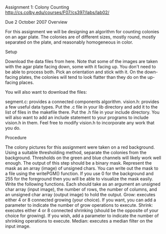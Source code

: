 Assignment 1: Colony Counting
http://cs.colby.edu/courses/F07/cs397/labs/lab02/

Due 2 October 2007
Overview

For this assignment we will be designing an algorithm for counting colonies on an agar plate. The colonies are of different sizes, mostly round, mostly separated on the plate, and reasonably homogeneous in color.



Setup

Download the data files from here. Note that some of the images are taken with the agar plate facing down, some with it facing up. You don't need to be able to process both. Pick an orientation and stick with it. On the down-facing plates, the colonies will tend to look flatter than they do on the up-facing places.

You will also want to download the files:

segment.c: provides a connected components algorithm.
vision.h: provides a few useful data types.
Put the .c file in your lib directory and add it to the list of files in the makefile there. Put the .h file in your include directory. You will also want to add an include statement to your programs to include vision.h in them. Feel free to modify vision.h to incorporate any work that you do.

Procedure

The colony pictures for this assignment were taken on a red background. Using a suitable thresholding method, separate the colonies from the background. Thresholds on the green and blue channels will likely work well enough. The output of this step should be a binary mask. Represent the mask as an array (image) of unsigned chars. You can write out the mask to a file using the writePGM() function. If you use 0 for the background and 255 for the foreground then you will be able to visualize the mask easily.
Write the following functions. Each should take as an argument an unsigned char array (input image), the number of rows, the number of columns, and an unsigned char array (output image) to hold the output.
Grow: executes either 4 or 8 connected growing (your choice). If you want, you can add a parameter to indicate the number of grow operations to execute.
Shrink: executes either 4 or 8 connected shrinking (should be the opposite of your choice for growing). If you wish, add a parameter to indicate the number of shrinking operations to execute.
Median: executes a median filter on the input image.